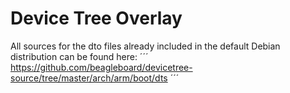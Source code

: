 Device Tree Overlay
===================

All sources for the dto files already included in the default Debian distribution can be found here:
´´´
https://github.com/beagleboard/devicetree-source/tree/master/arch/arm/boot/dts
´´´
